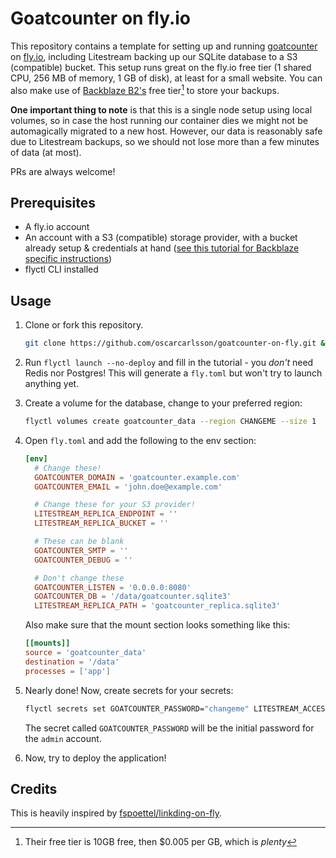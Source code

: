 # Goatcounter on fly.io

This repository contains a template for setting up and running
[goatcounter][goatcounter-repo] on [fly.io][flyio], including
Litestream backing up our SQLite database to a S3 (compatible) bucket.
This setup runs great on the fly.io free tier (1 shared CPU, 256 MB of
memory, 1 GB of disk), at least for a small website.  You can also
make use of [Backblaze B2's][b2] free tier[^1] to store your backups.

**One important thing to note** is that this is a single node setup
using local volumes, so in case the host running our container dies we
might not be automagically migrated to a new host.  However, our data
is reasonably safe due to Litestream backups, so we should not lose
more than a few minutes of data (at most).

PRs are always welcome!

## Prerequisites

 - A fly.io account
 - An account with a S3 (compatible) storage provider, with a bucket
   already setup & credentials at hand ([see this tutorial for
   Backblaze specific instructions][litestreambackblaze])
 - flyctl CLI installed

## Usage

1. Clone or fork this repository.

   ```sh
   git clone https://github.com/oscarcarlsson/goatcounter-on-fly.git && cd goatcounter-on-fly
   ```

1. Run `flyctl launch --no-deploy` and fill in the tutorial - you
   _don't_ need Redis nor Postgres! This will generate a `fly.toml`
   but won't try to launch anything yet.

1. Create a volume for the database, change to your preferred region:

   ```sh
   flyctl volumes create goatcounter_data --region CHANGEME --size 1
   ```

1. Open `fly.toml` and add the following to the env section:

   ```toml
   [env]
     # Change these!
     GOATCOUNTER_DOMAIN = 'goatcounter.example.com'
     GOATCOUNTER_EMAIL = 'john.doe@example.com'

     # Change these for your S3 provider!
     LITESTREAM_REPLICA_ENDPOINT = ''
     LITESTREAM_REPLICA_BUCKET = ''

     # These can be blank
     GOATCOUNTER_SMTP = ''
     GOATCOUNTER_DEBUG = ''

     # Don't change these
     GOATCOUNTER_LISTEN = '0.0.0.0:8080'
     GOATCOUNTER_DB = '/data/goatcounter.sqlite3'
     LITESTREAM_REPLICA_PATH = 'goatcounter_replica.sqlite3'
   ```

   Also make sure that the mount section looks something like this:

   ```toml
   [[mounts]]
   source = 'goatcounter_data'
   destination = '/data'
   processes = ['app']
   ```

1. Nearly done! Now, create secrets for your secrets:

   ```sh
   flyctl secrets set GOATCOUNTER_PASSWORD="changeme" LITESTREAM_ACCESS_KEY_ID="changeme" LITESTREAM_SECRET_ACCESS_KEY="changeme"
   ```

   The secret called `GOATCOUNTER_PASSWORD` will be the initial
   password for the `admin` account.

1. Now, try to deploy the application!


## Credits

This is heavily inspired by [fspoettel/linkding-on-fly][fspoettel].

[^1]: Their free tier is 10GB free, then $0.005 per GB, which is _plenty_

[goatcounter-repo]: https://github.com/arp242/goatcounter
[flyio]: https://fly.io/
[b2]: https://www.backblaze.com/cloud-storage
[fspoettel]: https://github.com/fspoettel/linkding-on-fly
[litestreambackblaze]: https://litestream.io/guides/backblaze/
